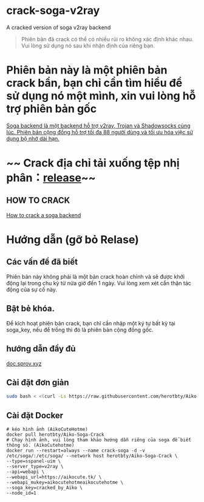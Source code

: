 # crack-soga-v2ray
 A cracked version of soga v2ray backend

> Phiên bản đã crack có thể có nhiều rủi ro không xác định khác nhau. Vui lòng sử dụng nó sau khi nhận định của riêng bạn.
# Phiên bản này là một phiên bản crack bẩn, bạn chỉ cần tìm hiểu để sử dụng nó một mình, xin vui lòng hỗ trợ phiên bản gốc

[Soga backend là một backend hỗ trợ v2ray, Trojan và Shadowsocks cùng lúc. Phiên bản cộng đồng hỗ trợ tối đa 88 người dùng và tối ưu hóa việc sử dụng bộ nhớ dài hạn.](https://github.com/sprov065/soga)

# ~~ Crack địa chỉ tải xuống tệp nhị phân：[release](https://github.com/herotbty/Aiko-Soga-Crack/releases)~~

## HOW TO CRACK

[How to crack a soga backend](https://www.rman.top/2021/02/07/crack-soga/)

# Hướng dẫn (gỡ bỏ Relase)

## Các vấn đề đã biết

Phiên bản này không phải là một bản crack hoàn chỉnh và sẽ được khởi động lại trong chu kỳ từ nửa giờ đến 1 ngày. Vui lòng xem xét cẩn thận tác động của sự cố này.

## Bật bẻ khóa.

Để kích hoạt phiên bản crack, bạn chỉ cần nhập một ký tự bất kỳ tại soga_key, nếu để trống thì đó là phiên bản cộng đồng gốc.

## hướng dẫn đầy đủ

[doc.sprov.xyz](https://doc.sprov.xyz/)

## Cài đặt đơn giản

``` bash
sudo bash < <(curl -Ls https://raw.githubusercontent.com/herotbty/Aiko-Soga-Crack/master/install.sh)
```

## Cài đặt Docker

```
# kéo hình ảnh (AikoCuteHotme)
docker pull herotbty/Aiko-Soga-Crack
# Chạy hình ảnh, vui lòng tham khảo hướng dẫn riêng của soga để biết thông số. (AikoCutehotme)
docker run --restart=always --name crack-soga -d -v /etc/soga/:/etc/soga/ --network host herotbty/Aiko-Soga-Crack \
--type=sspanel-uim \
--server_type=v2ray \
--api=webapi \
--webapi_url=https://aikocute.tk/ \
--webapi_mukey=aikocutehotmeaikocutehotme \
--soga_key=cracked_by_Aiko \
--node_id=1
```
